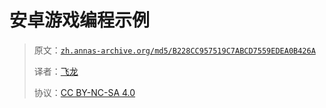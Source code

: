 # 安卓游戏编程示例

> 原文：[`zh.annas-archive.org/md5/B228CC957519C7ABCD7559EDEA0B426A`](https://zh.annas-archive.org/md5/B228CC957519C7ABCD7559EDEA0B426A)
> 
> 译者：[飞龙](https://github.com/wizardforcel)
> 
> 协议：[CC BY-NC-SA 4.0](http://creativecommons.org/licenses/by-nc-sa/4.0/)